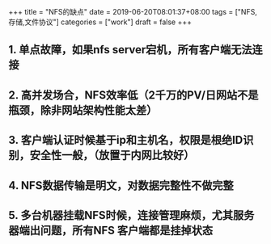 +++
title = "NFS的缺点"
date = 2019-06-20T08:01:37+08:00
tags = ["NFS,存储,文件协议"]
categories = ["work"]
draft = false
+++

## 1. 单点故障，如果nfs server宕机，所有客户端无法连接

## 2. 高并发场合，NFS效率低（2千万的PV/日网站不是瓶颈，除非网站架构性能太差）

## 3. 客户端认证时候基于ip和主机名，权限是根绝ID识别，安全性一般，（放置于内网比较好）

## 4. NFS数据传输是明文，对数据完整性不做完整

## 5. 多台机器挂载NFS时候，连接管理麻烦，尤其服务器端出问题，所有NFS 客户端都是挂掉状态
